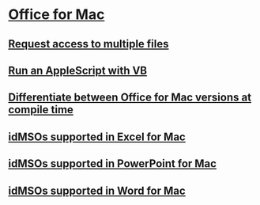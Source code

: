 # [Office for Mac](../VBA-Office-Mac.md)
## [Request access to multiple files](GrantAccessToMultipleFiles.md)
## [Run an AppleScript with VB](AppleScriptTask.md)
## [Differentiate between Office for Mac versions at compile time](MacOfficeVersion.md)
## [idMSOs supported in Excel for Mac](idMSOExcelMac.md) 
## [idMSOs supported in PowerPoint for Mac](idMSOPowerPointMac.md) 
## [idMSOs supported in Word for Mac](idMSOWordMac.md) 
